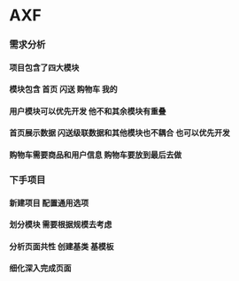 # AXF

### 需求分析

#### 项目包含了四大模块

#### 模块包含 首页 闪送  购物车  我的

#### 用户模块可以优先开发 他不和其余模块有重叠

#### 首页展示数据 闪送级联数据和其他模块也不耦合 也可以优先开发

#### 购物车需要商品和用户信息 购物车要放到最后去做

### 下手项目

#### 新建项目 配置通用选项

#### 划分模块 需要根据规模去考虑

#### 分析页面共性 创建基类 基模板

#### 细化深入完成页面




